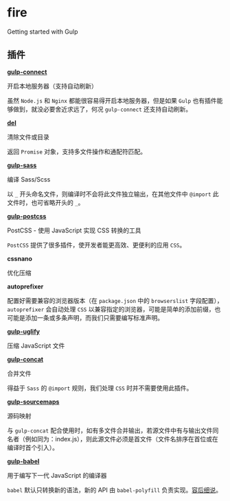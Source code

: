 # fire

Getting started with Gulp

## 插件

**[gulp-connect](https://github.com/avevlad/gulp-connect)**

开启本地服务器（支持自动刷新）

虽然 `Node.js` 和 `Nginx` 都能很容易得开启本地服务器，但是如果 `Gulp` 也有插件能够做到，就没必要舍近求远了，何况 `gulp-connect` 还支持自动刷新。

**[del](https://github.com/sindresorhus/del)**

清除文件或目录

返回 `Promise` 对象，支持多文件操作和通配符匹配。

**[gulp-sass](https://github.com/dlmanning/gulp-sass)**

编译 Sass/Scss

以 `_` 开头命名文件，则编译时不会将此文件独立输出，在其他文件中 `@import` 此文件时，也可省略开头的 `_`。

**[gulp-postcss](https://github.com/postcss/gulp-postcss)**

PostCSS - 使用 JavaScript 实现 CSS 转换的工具

`PostCSS` 提供了很多插件，使开发者能更高效、更便利的应用 `CSS`。

**cssnano**

优化压缩

**autoprefixer**

配置好需要兼容的浏览器版本（在 `package.json` 中的 `browserslist` 字段配置），`autoprefixer` 会自动处理 `CSS` 以兼容指定的浏览器，可能是简单的添加前缀，也可能是添加一条或多条声明，而我们只需要编写标准声明。

**[gulp-uglify](https://github.com/terinjokes/gulp-uglify)**

压缩 JavaScript 文件

**[gulp-concat](https://github.com/gulp-community/gulp-concat)**

合并文件

得益于 `Sass` 的 `@import` 规则，我们处理 `CSS` 时并不需要使用此插件。

**[gulp-sourcemaps](https://github.com/gulp-sourcemaps/gulp-sourcemaps)**

源码映射

与 `gulp-concat` 配合使用时，如有多文件合并输出，若源文件中有与输出文件同名者（例如同为：index.js），则此源文件必须是首文件（文件名排序在首位或在编译时首个引入）。

**[gulp-babel](https://github.com/babel/gulp-babel)**

用于编写下一代 JavaScript 的编译器

`babel` 默认只转换新的语法，新的 API 由 `babel-polyfill` 负责实现。[容后细说](https://babeljs.io/)。

